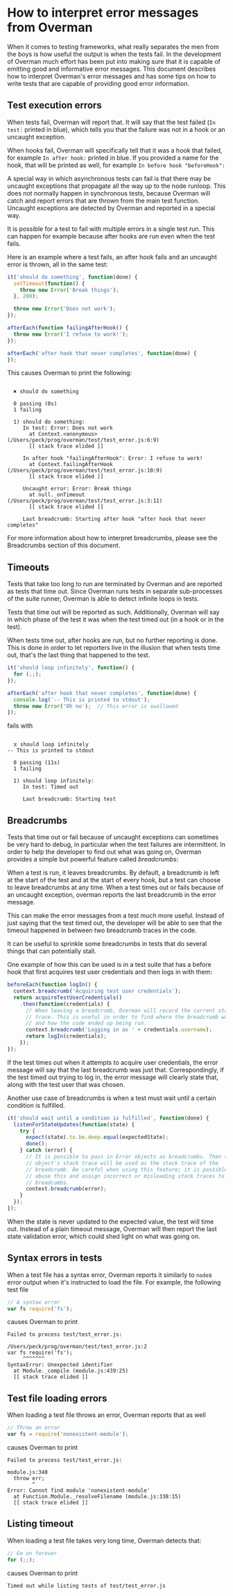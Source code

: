 # How to interpret error messages from Overman

When it comes to testing frameworks, what really separates the men from the boys is how useful the output is when the tests fail. In the development of Overman much effort has been put into making sure that it is capable of emitting good and informative error messages. This document describes how to interpret Overman's error messages and has some tips on how to write tests that are capable of providing good error information.


## Test execution errors

When tests fail, Overman will report that. It will say that the test failed (`In test:` printed in blue), which tells you that the failure was not in a hook or an uncaught exception.

When hooks fail, Overman will specifically tell that it was a hook that failed, for example `In after hook:` printed in blue. If you provided a name for the hook, that will be printed as well, for example `In before hook "beforeHook":`

A special way in which asynchronous tests can fail is that there may be uncaught exceptions that propagate all the way up to the node runloop. This does not normally happen in synchronous tests, because Overman will catch and report errors that are thrown from the main test function. Uncaught exceptions are detected by Overman and reported in a special way.

It is possible for a test to fail with multiple errors in a single test run. This can happen for example because after hooks are run even when the test fails.

Here is an example where a test fails, an after hook fails and an uncaught error is thrown, all in the same test:

```javascript
it('should do something', function(done) {
  setTimeout(function() {
    throw new Error('Break things');
  }, 200);

  throw new Error('Does not work');
});

afterEach(function failingAfterHook() {
  throw new Error('I refuse to work!');
});

afterEach('after hook that never completes', function(done) {
});
```

This causes Overman to print the following:

```

  ✖ should do something

  0 passing (0s)
  1 failing

  1) should do something:
     In test: Error: Does not work
       at Context.<anonymous> (/Users/peck/prog/overman/test/test_error.js:6:9)
       [[ stack trace elided ]]

     In after hook "failingAfterHook": Error: I refuse to work!
       at Context.failingAfterHook (/Users/peck/prog/overman/test/test_error.js:10:9)
       [[ stack trace elided ]]

     Uncaught error: Error: Break things
       at null._onTimeout (/Users/peck/prog/overman/test/test_error.js:3:11)
       [[ stack trace elided ]]

     Last breadcrumb: Starting after hook "after hook that never completes"

```

For more information about how to interpret breadcrumbs, please see the Breadcrumbs section of this document.


## Timeouts

Tests that take too long to run are terminated by Overman and are reported as tests that time out. Since Overman runs tests in separate sub-processes of the suite runner, Overman is able to detect infinite loops in tests.

Tests that time out will be reported as such. Additionally, Overman will say in which phase of the test it was when the test timed out (in a hook or in the test).

When tests time out, after hooks are run, but no further reporting is done. This is done in order to let reporters live in the illusion that when tests time out, that's the last thing that happened to the test.

```javascript
it('should loop infinitely', function() {
  for (;;);
});

afterEach('after hook that never completes', function(done) {
  console.log('-- This is printed to stdout');
  throw new Error('Oh no');  // This error is swallowed
});
```

fails with

```

  ⧖ should loop infinitely
-- This is printed to stdout

  0 passing (11s)
  1 failing

  1) should loop infinitely:
     In test: Timed out

     Last breadcrumb: Starting test

```


## Breadcrumbs

Tests that time out or fail because of uncaught exceptions can sometimes be very hard to debug, in particular when the test failures are intermittent. In order to help the developer to find out what was going on, Overman provides a simple but powerful feature called *breadcrumbs*:

When a test is run, it leaves breadcrumbs. By default, a breadcrumb is left at the start of the test and at the start of every hook, but a test can choose to leave breadcrumbs at any time. When a test times out or fails because of an uncaught exception, overman reports the last breadcrumb in the error message.

This can make the error messages from a test much more useful. Instead of just saying that the test timed out, the developer will be able to see that the timeout happened in between two breadcrumb traces in the code.

It can be useful to sprinkle some breadcrumbs in tests that do several things that can potentially stall.

One example of how this can be used is in a test suite that has a before hook that first acquires test user credentials and then logs in with them:

```javascript
beforeEach(function logIn() {
  context.breadcrumb('Acquiring test user credentials');
  return acquireTestUserCredentials()
    .then(function(credentials) {
      // When leaving a breadcrumb, Overman will record the current stack
      // trace. This is useful in order to find where the breadcrumb was left
      // and how the code ended up being run.
      context.breadcrumb('Logging in as ' + credentials.username);
      return logIn(credentials);
    });
});
```

If the test times out when it attempts to acquire user credentials, the error message will say that the last breadcrumb was just that. Correspondingly, if the test timed out trying to log in, the error message will clearly state that, along with the test user that was chosen.

Another use case of breadcrumbs is when a test must wait until a certain condition is fulfilled.

```javascript
it('should wait until a condition is fulfilled', function(done) {
  listenForStateUpdates(function(state) {
    try {
      expect(state).to.be.deep.equal(expectedState);
      done();
    } catch (error) {
      // It is possible to pass in Error objects as breadcrumbs. Then the error
      // object's stack trace will be used as the stack trace of the
      // breadcrumb. Be careful when using this feature; it is possible to
      // abuse this and assign incorrect or misleading stack traces to
      // breadcumbs.
      context.breadcrumb(error);
    }
  });
});
```

When the state is never updated to the expected value, the test will time out. Instead of a plain timeout message, Overman will then report the last state validation error, which could shed light on what was going on.


## Syntax errors in tests

When a test file has a syntax error, Overman reports it similarly to `node`s error output when it's instructed to load the file. For example, the following test file

```javascript
// A syntax error
var fs require('fs');
```

causes Overman to print

```
Failed to process test/test_error.js:

/Users/peck/prog/overman/test/test_error.js:2
var fs require('fs');
     ^^^^^^^
SyntaxError: Unexpected identifier
  at Module._compile (module.js:439:25)
  [[ stack trace elided ]]
```


## Test file loading errors

When loading a test file throws an error, Overman reports that as well

```javascript
// Throw an error
var fs = require('nonexistent-module');
```

causes Overman to print

```
Failed to process test/test_error.js:

module.js:340
  throw err;
        ^
Error: Cannot find module 'nonexistent-module'
  at Function.Module._resolveFilename (module.js:338:15)
  [[ stack trace elided ]]
```


## Listing timeout

When loading a test file takes very long time, Overman detects that:

```javascript
// Go on forever
for (;;);
```

causes Overman to print

```
Timed out while listing tests of test/test_error.js
```